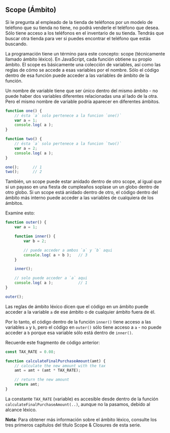 ## Scope \(Ámbito\)

Si le pregunta al empleado de la tienda de teléfonos por un modelo de teléfono que su tienda no tiene, no podrá venderle el teléfono que desea. Sólo tiene acceso a los teléfonos en el inventario de su tienda. Tendrás que buscar otra tienda para ver si puedes encontrar el teléfono que estás buscando.

La programación tiene un término para este concepto: scope \(técnicamente llamado ámbito léxico\). En JavaScript, cada función obtiene su propio ámbito. El scope es básicamente una colección de variables, así como las reglas de cómo se accede a esas variables por el nombre. Sólo el código dentro de esa función puede acceder a las variables de ámbito de la función.

Un nombre de variable tiene que ser único dentro del mismo ámbito - no puede haber dos variables diferentes relacionadas una al lado de la otra. Pero el mismo nombre de variable podría aparecer en diferentes ámbitos.

```js
function one() {
	// ésta `a` solo pertenece a la funcion `one()`
	var a = 1;
	console.log( a );
}

function two() {
	// ésta `a` solo pertenece a la funcion `two()` 
	var a = 2;
	console.log( a );
}

one();		// 1
two();		// 2
```

También, un scope puede estar anidado dentro de otro scope, al igual que si un payaso en una fiesta de cumpleaños soplase un un globo dentro de otro globo. Si un scope está anidado dentro de otro, el código dentro del ámbito más interno puede acceder a las variables de cualquiera de los ámbitos.

Examine esto:

```js
function outer() {
	var a = 1;

	function inner() {
		var b = 2;

		// puede acceder a ambos `a` y `b` aqui
		console.log( a + b );	// 3
	}

	inner();

	// solo puede acceder a `a` aqui
	console.log( a );			// 1
}

outer();
```

Las reglas de ámbito léxico dicen que el código en un ámbito puede acceder a la variable `a`  de ese ámbito o de cualquier ámbito fuera de él.

Por lo tanto, el código dentro de la función `inner()` tiene acceso a las variables `a` y `b`, pero el código en `outer()` sólo tiene acceso a `a` - no puede acceder a `b` porque esa variable sólo está dentro de `inner()`.

Recuerde este fragmento de código anterior:

```js
const TAX_RATE = 0.08;

function calculateFinalPurchaseAmount(amt) {
	// calculate the new amount with the tax
	amt = amt + (amt * TAX_RATE);

	// return the new amount
	return amt;
}
```

La constante `TAX_RATE` \(variable\) es accesible desde dentro de la función `calculateFinalPurchaseAmount(..)`, aunque no la pasamos, debido al alcance léxico.

**Nota**: Para obtener más información sobre el ámbito léxico, consulte los tres primeros capítulos del título Scope & Closures de esta serie.

